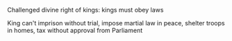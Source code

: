 
Challenged divine right of kings: kings must obey laws

King can't imprison without trial, impose martial law in peace, shelter troops in homes, tax without approval from Parliament

